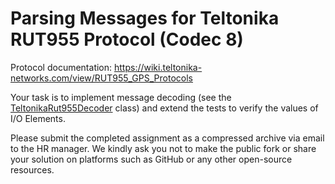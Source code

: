 # Parsing Messages for Teltonika RUT955 Protocol (Codec 8)

Protocol documentation: https://wiki.teltonika-networks.com/view/RUT955_GPS_Protocols

Your task is to implement message decoding (see the [TeltonikaRut955Decoder](/src/main/java/com/squaregps/interview/decoders/TeltonikaRut955Decoder.java) class) and extend the tests to verify the values of I/O Elements.

Please submit the completed assignment as a compressed archive via email to the HR manager. We kindly ask you not to make the public fork or share your solution on platforms such as GitHub or any other open-source resources.
